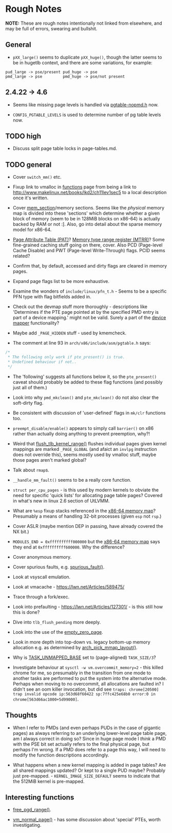 # Rough Notes

__NOTE:__ These are rough notes intentionally not linked from elsewhere, and may
be full of errors, swearing and bullshit.

## General

* `pXX_large()` seems to duplicate `pXX_huge()`, though the latter seems to be
  in hugetlb context, and there are some variations, for example:

```
pud_large -> pse/present pud_huge -> pse
pmd_large -> pse         pmd_huge -> pse/not present
```

## 2.4.22 -> 4.6

* Seems like missing page levels is handled via
  [pgtable-nopmd.h][pgtable-nopmd.h] now.

* `CONFIG_PGTABLE_LEVELS` is used to determine number of pg table levels now.

## TODO high

* Discuss split page table locks in page-tables.md.

## TODO general

* Cover `switch_mm()` etc.

* Fixup link to vmalloc in [functions](./funcs.md) page from being a link to
  http://www.makelinux.net/books/lkd2/ch11lev1sec5 to a local description once
  it's written.

* Cover [mem_section][mem_section]/memory sections. Seems like the _physical_
  memory map is divided into these 'sections' which determine whether a given
  block of memory (seem to be in 128MiB blocks on x86-64) is actually backed by
  RAM or not :]. Also, go into detail about the sparse memory model for x86-64.

* [Page Attribute Table (PAT)][pat]? [Memory type range register (MTRR)][mtrr]?
  Some fine-grained caching stuff going on there, cover. Also PCD (Page-level
  Cache Disable) and PWT (Page-level Write-Through) flags. PCID seems related?

* Confirm that, by default, accessed and dirty flags are cleared in memory
  pages.

* Expand page flags list to be more exhaustive.

* Examine the wonders of `include/linux/pfn_t.h` - Seems to be a specific PFN
  type with flag bitfields added in.

* Check out the devmap stuff more thoroughly - descriptions like 'Determines if
  the PTE page pointed at by the specified PMD entry is part of a device
  mapping.' might not be valid. Surely a part of the
  [device mapper][device-mapper] functionality?

* Maybe add `_PAGE_HIDDEN` stuff - used by kmemcheck.

* The comment at line 93 in `arch/x86/include/asm/pgtable.h` says:

```c
/*
 * The following only work if pte_present() is true.
 * Undefined behaviour if not..
 */
```

* The 'following' suggests all functions below it, so the `pte_present()` caveat
  should probably be added to these flag functions (and possibly just all of
  them.)

* Look into why `pmd_mkclean()` and `pte_mkclean()` do not also clear the
  soft-dirty flag.

* Be consistent with discussion of 'user-defined' flags in `mk/clr` functions
  too.

* `preempt_disable/enable()` appears to simply call `barrier()` on x86 rather
  than actually doing anything to prevent preemption, why?!

* Weird that [flush_tlb_kernel_range()][flush_tlb_kernel_range] flushes
  individual pages given kernel mappings are marked `_PAGE_GLOBAL` (and afaict
  an `invlpg` instruction does not override this), seems mostly used by vmalloc
  stuff, maybe those pages aren't marked global?

* Talk about `rmap`s.

* `__handle_mm_fault()` seems to be a really core function.

* `struct per_cpu_pages` - is this used by modern kernels to obviate the need
  for specific 'quick lists' for allocating page table pages? Covered in what's
  new in linux 2.6 section of UtLVMM.

* What are `%esp` fixup stacks referenced in the [x86-64 memory map][x86-64-mm]?
  Presumably a means of handling 32-bit processes (given `esp` not `rsp`.)

* Cover ASLR (maybe mention DEP in passing, have already covered the NX bit.)

* `MODULES_END = 0xffffffffff000000` but the [x86-64 memory map][x86-64-mm] says
  they end at `0xffffffffff600000`. Why the difference?

* Cover anonymous memory.

* Cover spurious faults, e.g. [spurious_fault()][spurious_fault].

* Look at vsyscall emulation.

* Look at vmacache - https://lwn.net/Articles/589475/

* Trace through a fork/exec.

* Look into prefaulting - https://lwn.net/Articles/127301/ - is this still how
  this is done?

* Dive into `tlb_flush_pending` more deeply.

* Look into the use of the [empty_zero_page][empty_zero_page].

* Look in more depth into top-down vs. legacy bottom-up memory allocation e.g.
  as determined by [arch_pick_mmap_layout()][arch_pick_mmap_layout].

* Why is [TASK_UNMAPPED_BASE][TASK_UNMAPPED_BASE] set to (page-aligned)
  `TASK_SIZE/3`?

* Investigate behaviour at `sysctl -w vm.overcommit_memory=2` - this killed
  chrome for me, so presumably in the transition from one mode to another tasks
  are performed to put the system into the alternative mode. Perhaps when moving
  to no overcommit, all allocations are faulted in? I didn't see an oom killer
  invocation, but did see `traps: chrome[20500] trap invalid opcode
  ip:563d68f60422 sp:7ffc425e68b0 error:0 in chrome[563d66ac1000+5d99000]`.

## Thoughts

* When I refer to PMDs (and even perhaps PUDs in the case of gigantic pages) as
  always referring to an underlying lower-level page table page, am I always
  correct in doing so? Since in huge page mode I _think_ a PMD with the PSE bit
  set actually refers to the final physical page, but perhaps I'm wrong. If a
  PMD does refer to a page this way, I will need to modify the function
  descriptions accordingly.

* What happens when a new kernel mapping is added in page tables? Are all shared
  mappings updated? Or kept to a single PUD maybe? Probably just pre-mapped. -
  `KERNEL_IMAGE_SIZE_DEFAULT` seems to indicate that the 512MiB kernel is
  pre-mapped.

## Interesting functions

* [free_pgd_range()][free_pgd_range].

* [vm_normal_page()][vm_normal_page] - has some discussion about 'special' PTEs,
  worth investigating.

[TASK_UNMAPPED_BASE]:https://github.com/torvalds/linux/blob/v4.6/arch/x86/include/asm/processor.h#L785
[arch_pick_mmap_layout]:https://github.com/torvalds/linux/blob/v4.6/arch/x86/mm/mmap.c#L100
[device-mapper]:https://en.wikipedia.org/wiki/Device_mapper
[empty_zero_page]:https://github.com/torvalds/linux/blob/v4.6/arch/x86/kernel/head_64.S#L527
[flush_tlb_kernel_range]:https://github.com/torvalds/linux/blob/v4.6/arch/x86/mm/tlb.c#L296
[free_pgd_range]:https://github.com/torvalds/linux/blob/v4.6/mm/memory.c#L473
[mem_section]:https://github.com/torvalds/linux/blob/v4.6/include/linux/mmzone.h#L1040
[mtrr]:https://en.wikipedia.org/wiki/Memory_type_range_register
[pat]:https://en.wikipedia.org/wiki/Page_attribute_table
[pgtable-nopmd.h]:https://github.com/torvalds/linux/blob/v4.6/include/asm-generic/pgtable-nopmd.h
[spurious_fault]:https://github.com/torvalds/linux/blob/v4.6/arch/x86/mm/fault.c#L1045
[vm_normal_page]:https://github.com/torvalds/linux/blob/v4.6/mm/memory.c#L742
[x86-64-mm]:https://github.com/torvalds/linux/blob/v4.6/Documentation/x86/x86_64/mm.txt
